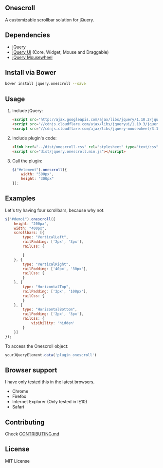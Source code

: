 ## Onescroll

A customizable scrollbar solution for jQuery.

## Dependencies

* [jQuery](http://jquery.com/)
* [jQuery UI](jqueryui.com) (Core, Widget, Mouse and Draggable)
* [jQuery Mousewheel](https://github.com/brandonaaron/jquery-mousewheel)

## Install via Bower

```bash
bower install jquery.onescroll --save
```

## Usage

1. Include jQuery:

	```html
	<script src="http://ajax.googleapis.com/ajax/libs/jquery/1.10.2/jquery.min.js"></script>
	<script src="//cdnjs.cloudflare.com/ajax/libs/jqueryui/1.10.3/jquery-ui.min.js"></script>
	<script src="//cdnjs.cloudflare.com/ajax/libs/jquery-mousewheel/3.1.3/jquery.mousewheel.min.js"></script>
	```

2. Include plugin's code:

	```html
	<link href="../dist/onescroll.css" rel="stylesheet" type="text/css" />
	<script src="dist/jquery.onescroll.min.js"></script>
	```

3. Call the plugin:

	```javascript
	$("#element").onescroll({
		width: "500px",
		height: "300px"
	});
	```

## Examples

Let's try having four scrollbars, because why not:

```javascript
$("#demo1").onescroll({
	height: "200px",
	width: "400px",
	scrollbars: [{
		type: "VerticalLeft",
		railPadding: ['2px', '3px'],
		railCss: {

		}
	}, {
		type: "VerticalRight",
		railPadding: ['40px', '30px'],
		railCss: {
		}
	}, {
		type: "HorizontalTop",
		railPadding: ['2px', '108px'],
		railCss: {
		}
	}, {
		type: "HorizontalBottom",
		railPadding: ['2px', '3px'],
		railCss: {
			visibility: 'hidden'
		}
	}]
});
```

To access the Onescroll object:

```javascript
yourJQueryElement.data('plugin_onescroll')
```
## Browser support

I have only tested this in the latest browsers.

* Chrome
* Firefox
* Internet Explorer (Only tested in IE10)
* Safari

## Contributing

Check [CONTRIBUTING.md](https://github.com/kahwee/onescroll/blob/master/CONTRIBUTING.md)

## License

MIT License
